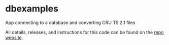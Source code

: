 # dbexamples
 App connecting to a database and converting CRU TS 2.1 files
 
 
 All details, releases, and instructions for this code can be found on the 
 [repo website](https://ajevans.github.io/dbexamples/).
